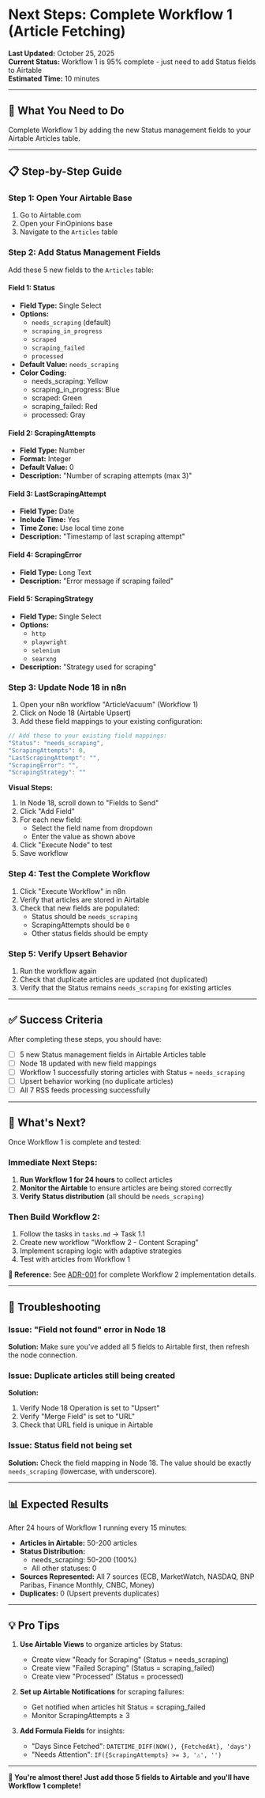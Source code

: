 # Next Steps: Complete Workflow 1 (Article Fetching)

**Last Updated:** October 25, 2025  
**Current Status:** Workflow 1 is 95% complete - just need to add Status fields to Airtable  
**Estimated Time:** 10 minutes

---

## 🎯 What You Need to Do

Complete Workflow 1 by adding the new Status management fields to your Airtable Articles table.

---

## 📋 Step-by-Step Guide

### Step 1: Open Your Airtable Base

1. Go to Airtable.com
2. Open your FinOpinions base
3. Navigate to the `Articles` table

### Step 2: Add Status Management Fields

Add these 5 new fields to the `Articles` table:

#### Field 1: Status

- **Field Type:** Single Select
- **Options:**
  - `needs_scraping` (default)
  - `scraping_in_progress`
  - `scraped`
  - `scraping_failed`
  - `processed`
- **Default Value:** `needs_scraping`
- **Color Coding:**
  - needs_scraping: Yellow
  - scraping_in_progress: Blue
  - scraped: Green
  - scraping_failed: Red
  - processed: Gray

#### Field 2: ScrapingAttempts

- **Field Type:** Number
- **Format:** Integer
- **Default Value:** 0
- **Description:** "Number of scraping attempts (max 3)"

#### Field 3: LastScrapingAttempt

- **Field Type:** Date
- **Include Time:** Yes
- **Time Zone:** Use local time zone
- **Description:** "Timestamp of last scraping attempt"

#### Field 4: ScrapingError

- **Field Type:** Long Text
- **Description:** "Error message if scraping failed"

#### Field 5: ScrapingStrategy

- **Field Type:** Single Select
- **Options:**
  - `http`
  - `playwright`
  - `selenium`
  - `searxng`
- **Description:** "Strategy used for scraping"

### Step 3: Update Node 18 in n8n

1. Open your n8n workflow "ArticleVacuum" (Workflow 1)
2. Click on Node 18 (Airtable Upsert)
3. Add these field mappings to your existing configuration:

```javascript
// Add these to your existing field mappings:
"Status": "needs_scraping",
"ScrapingAttempts": 0,
"LastScrapingAttempt": "",
"ScrapingError": "",
"ScrapingStrategy": ""
```

**Visual Steps:**

1. In Node 18, scroll down to "Fields to Send"
2. Click "Add Field"
3. For each new field:
   - Select the field name from dropdown
   - Enter the value as shown above
4. Click "Execute Node" to test
5. Save workflow

### Step 4: Test the Complete Workflow

1. Click "Execute Workflow" in n8n
2. Verify that articles are stored in Airtable
3. Check that new fields are populated:
   - Status should be `needs_scraping`
   - ScrapingAttempts should be `0`
   - Other status fields should be empty

### Step 5: Verify Upsert Behavior

1. Run the workflow again
2. Check that duplicate articles are updated (not duplicated)
3. Verify that the Status remains `needs_scraping` for existing articles

---

## ✅ Success Criteria

After completing these steps, you should have:

- [ ] 5 new Status management fields in Airtable Articles table
- [ ] Node 18 updated with new field mappings
- [ ] Workflow 1 successfully storing articles with Status = `needs_scraping`
- [ ] Upsert behavior working (no duplicate articles)
- [ ] All 7 RSS feeds processing successfully

---

## 🎉 What's Next?

Once Workflow 1 is complete and tested:

### Immediate Next Steps:

1. **Run Workflow 1 for 24 hours** to collect articles
2. **Monitor the Airtable** to ensure articles are being stored correctly
3. **Verify Status distribution** (all should be `needs_scraping`)

### Then Build Workflow 2:

1. Follow the tasks in `tasks.md` → Task 1.1
2. Create new workflow "Workflow 2 - Content Scraping"
3. Implement scraping logic with adaptive strategies
4. Test with articles from Workflow 1

**📖 Reference:** See [ADR-001](../docs/architecture-decisions/ADR-001-separated-workflows.md) for complete Workflow 2 implementation details.

---

## 🔧 Troubleshooting

### Issue: "Field not found" error in Node 18

**Solution:** Make sure you've added all 5 fields to Airtable first, then refresh the node connection.

### Issue: Duplicate articles still being created

**Solution:**

1. Verify Node 18 Operation is set to "Upsert"
2. Verify "Merge Field" is set to "URL"
3. Check that URL field is unique in Airtable

### Issue: Status field not being set

**Solution:** Check the field mapping in Node 18. The value should be exactly `needs_scraping` (lowercase, with underscore).

---

## 📊 Expected Results

After 24 hours of Workflow 1 running every 15 minutes:

- **Articles in Airtable:** 50-200 articles
- **Status Distribution:**
  - needs_scraping: 50-200 (100%)
  - All other statuses: 0
- **Sources Represented:** All 7 sources (ECB, MarketWatch, NASDAQ, BNP Paribas, Finance Monthly, CNBC, Money)
- **Duplicates:** 0 (Upsert prevents duplicates)

---

## 💡 Pro Tips

1. **Use Airtable Views** to organize articles by Status:

   - Create view "Ready for Scraping" (Status = needs_scraping)
   - Create view "Failed Scraping" (Status = scraping_failed)
   - Create view "Processed" (Status = processed)

2. **Set up Airtable Notifications** for scraping failures:

   - Get notified when articles hit Status = scraping_failed
   - Monitor ScrapingAttempts ≥ 3

3. **Add Formula Fields** for insights:
   - "Days Since Fetched": `DATETIME_DIFF(NOW(), {FetchedAt}, 'days')`
   - "Needs Attention": `IF({ScrapingAttempts} >= 3, '⚠️', '')`

---

**🚀 You're almost there! Just add those 5 fields to Airtable and you'll have Workflow 1 complete!**

